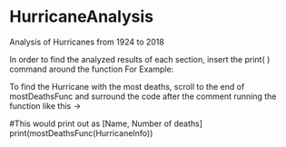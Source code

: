 # HurricaneAnalysis
 Analysis of Hurricanes from 1924 to 2018

In order to find the analyzed results of each section, insert the print( ) command around the function
For Example:

To find the Hurricane with the most deaths, scroll to the end of mostDeathsFunc and surround the code after the comment running the function like this ->

#This would print out as [Name, Number of deaths] 
print(mostDeathsFunc(HurricaneInfo))
